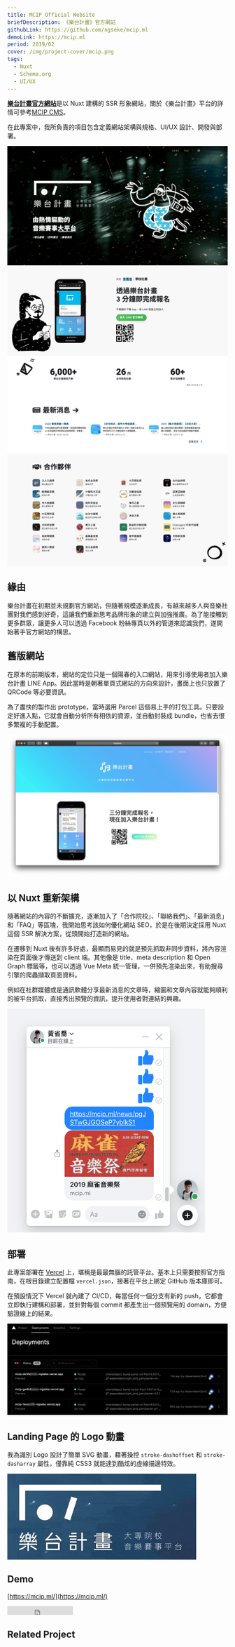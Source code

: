 ```yaml
---
title: MCIP Official Website
briefDescription: 《樂台計畫》官方網站
githubLink: https://github.com/ngseke/mcip.ml
demoLink: https://mcip.ml
period: 2019/02
cover: /img/project-cover/mcip.png
tags:
  - Nuxt
  - Schema.org
  - UI/UX
---
```


<script setup lang="ts">
import useProjects from '../../composables/useProjects'
const { projectMap } = useProjects()
const list = [projectMap.value['mcip-cms']]
</script>

[**樂台計畫官方網站**](https://mcip.ml)是以 Nuxt 建構的 SSR 形象網站，關於《樂台計畫》平台的詳情可參考[MCIP CMS](/project/mcip-cms)。

在此專案中，我所負責的項目包含定義網站架構與規格、UI/UX 設計、開發與部署。


![Cover](../../assets/img/project/mcip/1.png)
![LINE QRCode & Statistics](../../assets/img/project/mcip/2.png)
![News & Partners](../../assets/img/project/mcip/3.png)


## 緣由

樂台計畫在初期並未規劃官方網站，但隨著規模逐漸成長，有越來越多人與音樂社團對我們感到好奇，這讓我們重新思考品牌形象的建立與加強推廣。為了能接觸到更多群眾，讓更多人可以透過 Facebook 粉絲專頁以外的管道來認識我們，遂開始著手官方網站的構思。

## 舊版網站

在原本的前期版本，網站的定位只是一個陽春的入口網站，用來引導使用者加入樂台計畫 LINE App。因此當時是朝著單頁式網站的方向來設計，畫面上也只放置了 QRCode 等必要資訊。

為了盡快的製作出 prototype，當時選用 Parcel 這個易上手的打包工具。只要設定好進入點，它就會自動分析所有相依的資源，並自動封裝成 bundle，也省去很多繁複的手動配置。

![陽春的初版網站首頁](../../assets/img/project/mcip/legacy.png)

## 以 Nuxt 重新架構

隨著網站的內容的不斷擴充，逐漸加入了「合作院校」、「聯絡我們」、「最新消息」和「FAQ」等區塊，我開始思考該如何優化網站 SEO，於是在後期決定採用 Nuxt 這個 SSR 解決方案，從頭開始打造新的網站。

在遷移到 Nuxt 後有許多好處，最顯而易見的就是預先抓取非同步資料，將內容渲染在頁面後才傳送到 client 端。其他像是 title、meta description 和 Open Graph 標籤等，也可以透過 Vue Meta 統一管理，一併預先渲染出來，有助搜尋引擎的爬蟲擷取頁面資料。

例如在社群媒體或是通訊軟體分享最新消息的文章時，縮圖和文章內容就能夠順利的被平台抓取，直接秀出預覽的資訊，提升使用者對連結的興趣。

![Messenger 分享連結預覽](../../assets/img/project/mcip/facebook-messenger.png)

## 部署

此專案部署在 [Vercel](https://vercel.com/) 上，堪稱是最最無腦的託管平台。基本上只需要按照官方指南，在根目錄建立配置檔 `vercel.json`，接著在平台上綁定 GitHub 版本庫即可。

在預設情況下 Vercel 就內建了 CI/CD，每當任何一個分支有新的 push，它都會立即執行建構和部署，並針對每個 commit 都產生出一個預覽用的 domain，方便驗證線上的結果。

![Vercel Deployment](../../assets/img/project/mcip/deployment.png)

## Landing Page 的 Logo 動畫

我為識別 Logo 設計了簡單 SVG 動畫，藉著操控 `stroke-dashoffset` 和 `stroke-dasharray` 屬性，僅靠純 CSS3 就能達到酷炫的虛線描邊特效。

![Logo 動畫示意](../../assets/img/project/mcip/logo-animation.gif)

## Demo

[https://mcip.ml/](https://mcip.ml/)

<iframe src="https://ghbtns.com/github-btn.html?user=ngseke&repo=mcip.ml&type=star&count=false" frameborder="0" scrolling="0" width="150" height="20"></iframe>


## Related Project

<ProjectList :list="list" class="!mt-10" />
